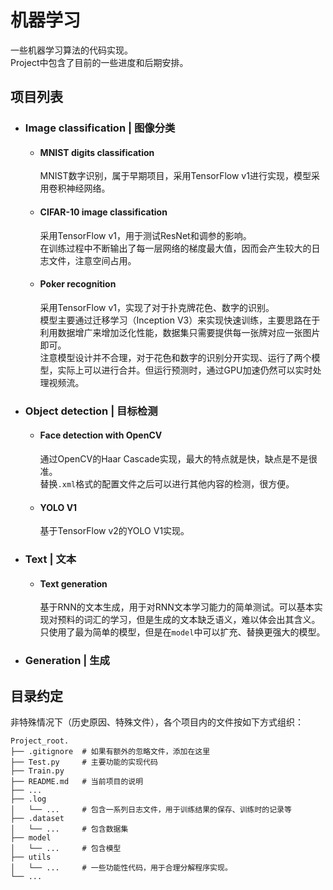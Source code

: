 # 机器学习

一些机器学习算法的代码实现。  
Project中包含了目前的一些进度和后期安排。  

## 项目列表

- ### **Image classification | 图像分类**  

  - #### **MNIST digits classification**  

    MNIST数字识别，属于早期项目，采用TensorFlow v1进行实现，模型采用卷积神经网络。  

  - #### **CIFAR-10 image classification**  

    采用TensorFlow v1，用于测试ResNet和调参的影响。  
    在训练过程中不断输出了每一层网络的梯度最大值，因而会产生较大的日志文件，注意空间占用。  

  - #### **Poker recognition**  

    采用TensorFlow v1，实现了对于扑克牌花色、数字的识别。  
    模型主要通过迁移学习（Inception V3）来实现快速训练，主要思路在于利用数据增广来增加泛化性能，数据集只需要提供每一张牌对应一张图片即可。  
    注意模型设计并不合理，对于花色和数字的识别分开实现、运行了两个模型，实际上可以进行合并。但运行预测时，通过GPU加速仍然可以实时处理视频流。

- ### **Object detection | 目标检测**  

  - #### **Face detection with OpenCV**  

    通过OpenCV的Haar Cascade实现，最大的特点就是快，缺点是不是很准。  
    替换`.xml`格式的配置文件之后可以进行其他内容的检测，很方便。  

  - #### **YOLO V1**  

    基于TensorFlow v2的YOLO V1实现。  

- ### **Text | 文本**  

  - #### **Text generation**  

    基于RNN的文本生成，用于对RNN文本学习能力的简单测试。可以基本实现对预料的词汇的学习，但是生成的文本缺乏语义，难以体会出其含义。  
    只使用了最为简单的模型，但是在`model`中可以扩充、替换更强大的模型。  

- ### **Generation | 生成**  

## 目录约定

非特殊情况下（历史原因、特殊文件），各个项目内的文件按如下方式组织：

```shell
Project_root.
├── .gitignore  # 如果有额外的忽略文件，添加在这里
├── Test.py     # 主要功能的实现代码
├── Train.py
├── README.md   # 当前项目的说明
├── ...
├── .log
│   └── ...     # 包含一系列日志文件，用于训练结果的保存、训练时的记录等
├── .dataset
│   └── ...     # 包含数据集
├── model
│   └── ...     # 包含模型
├── utils
│   └── ...     # 一些功能性代码，用于合理分解程序实现。
└── ...
```
